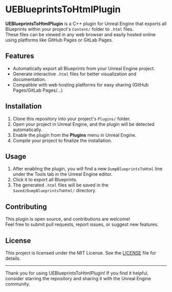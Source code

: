 # UEBlueprintsToHtmlPlugin

**UEBlueprintsToHtmlPlugin** is a C++ plugin for Unreal Engine that exports all Blueprints within your project's `Content/` folder to `.html` files.  
These files can be viewed in any web browser and easily hosted online using platforms like GitHub Pages or GitLab Pages.

## Features

- Automatically export all Blueprints from your Unreal Engine project.
- Generate interactive `.html` files for better visualization and documentation.
- Compatible with web hosting platforms for easy sharing (GitHub Pages/GitLab Pages/...)

## Installation

1. Clone this repository into your project's `Plugins/` folder.
2. Open your project in Unreal Engine, and the plugin will be detected automatically.
3. Enable the plugin from the **Plugins** menu in Unreal Engine.
4. Compile your project to finalize the installation.

## Usage

1. After enabling the plugin, you will find a new `DumpBlueprintsToHtml` line under the Tools tab in the Unreal Engine editor.
2. Click it to export all Blueprints.
3. The generated `.html` files will be saved in the `Saved/DumpBlueprintsToHtml/` directory.

## Contributing

This plugin is open source, and contributions are welcome!  
Feel free to submit pull requests, report issues, or suggest new features.  

## License

This project is licensed under the MIT License. See the [LICENSE](LICENSE) file for details.

---

Thank you for using UEBlueprintsToHtmlPlugin! If you find it helpful, consider starring the repository and sharing it with the Unreal Engine community.
